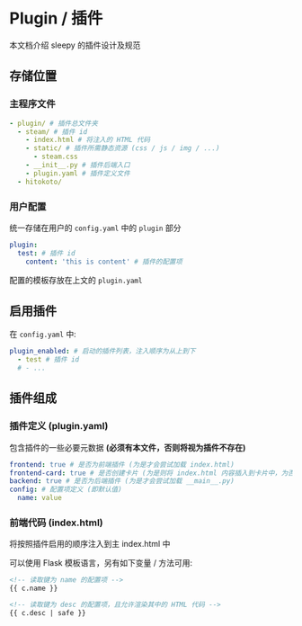 # Plugin / 插件

本文档介绍 sleepy 的插件设计及规范

## 存储位置

### 主程序文件

```yaml
- plugin/ # 插件总文件夹
  - steam/ # 插件 id
    - index.html # 将注入的 HTML 代码
    - static/ # 插件所需静态资源 (css / js / img / ...)
      - steam.css
    - __init__.py # 插件后端入口
    - plugin.yaml # 插件定义文件
  - hitokoto/
```

### 用户配置

统一存储在用户的 `config.yaml` 中的 `plugin` 部分

```yaml
plugin:
  test: # 插件 id
    content: 'this is content' # 插件的配置项
```

配置的模板存放在上文的 `plugin.yaml`

## 启用插件

在 `config.yaml` 中:

```yaml
plugin_enabled: # 启动的插件列表，注入顺序为从上到下
  - test # 插件 id
  # - ...
```

## 插件组成

### 插件定义 (plugin.yaml)

包含插件的一些必要元数据 **(必须有本文件，否则将视为插件不存在)**

```yaml
frontend: true # 是否为前端插件 (为是才会尝试加载 index.html)
frontend-card: true # 是否创建卡片 (为是则将 index.html 内容插入到卡片中，为否则插入到网页底部) / TODO
backend: true # 是否为后端插件 (为是才会尝试加载 __main__.py)
config: # 配置项定义 (即默认值)
  name: value
```

### 前端代码 (index.html)

将按照插件启用的顺序注入到主 index.html 中

可以使用 Flask 模板语言，另有如下变量 / 方法可用:

```html
<!-- 读取键为 name 的配置项 -->
{{ c.name }}

<!-- 读取键为 desc 的配置项，且允许渲染其中的 HTML 代码 -->
{{ c.desc | safe }}


```